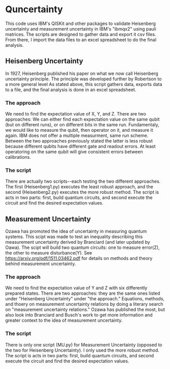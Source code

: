 # Quncertainty
This code uses IBM's QISKit and other packages to validate Heisenberg uncertainty and measurement uncertainty in IBM's "ibmqx2" using pauli matrices. The scripts are designed to gather data and export it csv files. From there, I import the data files to an excel spreadsheet to do the final analysis.

## Heisenberg Uncertainty
In 1927, Heisenberg published his paper on what we now call Heisenberg uncertainty principle. The principle was developed further by Robertson to a more general level As stated above, this script gathers data, exports data to a file, and the final analysis is done in an excel spreadsheet.

### The approach
We need to find the expectation value of X, Y, and Z. There are two approaches: We can either find each expectation value on the same qubit (but on different runs), or on different bits in the same run. Fundamentaly, we would like to measure the qubit, then operator on it, and measure it again. IBM does not offer a multiple measurment, same run scheme. Between the two approaches previously stated the latter is less robust because different qubits have different gate and readout errors. At least operatoring on the same qubit will give consistent errors between calibrations.

### The script
There are actually two scripts--each testing the two different approaches. The first (Heisenberg1.py) executes the least robust approach, and the second (Heisenberg2.py) executes the more robust method.
The script is acts in two parts: first, build quantum circuits, and second execute the circuit and find the desired expectation values. 

## Measurement Uncertainty
Ozawa has promoted the idea of uncertainty in measuring quantum systems. This scipt was made to test an inequality describing this measurement uncertainty derived by Branciard (and later updated by Oawa). The scipt will build two quantum circuits: one to measure error(Z), the other to measure disturbance(Y). See https://arxiv.org/pdf/1511.03462.pdf for details on methods and theory behind measurement uncertainty.

### The approach
We need to find the expectation value of Y and Z with six differently prepared states. There are two approaches: they are the same ones listed under "Heisenberg Uncertainty" under "the approach." Equations, methods, and thoery on measurement uncertainty relations by doing a literary search on "measurement uncertainty relations." Ozawa has published the most, but also look into Branciard and Busch's work to get more information and greater context to the idea of measurement uncertainty.

### The script
There is only one script (MU.py) for Measurement Uncertainty (opposed to the two for Heisenberg Uncertainty). I only used the more robust method.
The script is acts in two parts: first, build quantum circuits, and second execute the circuit and find the desired expectation values.
